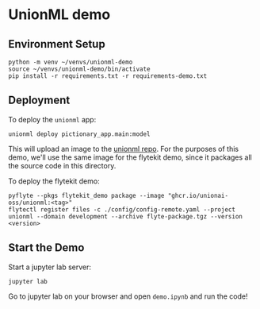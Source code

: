 # UnionML demo

## Environment Setup

```
python -m venv ~/venvs/unionml-demo
source ~/venvs/unionml-demo/bin/activate
pip install -r requirements.txt -r requirements-demo.txt
```

## Deployment

To deploy the `unionml` app:

```
unionml deploy pictionary_app.main:model
```

This will upload an image to the [unionml repo](https://github.com/unionai-oss/unionml/pkgs/container/unionml).
For the purposes of this demo, we'll use the same image for the flytekit demo, since it packages all the
source code in this directory.

To deploy the flytekit demo:

```
pyflyte --pkgs flytekit_demo package --image "ghcr.io/unionai-oss/unionml:<tag>"
flytectl register files -c ./config/config-remote.yaml --project unionml --domain development --archive flyte-package.tgz --version <version>
```

## Start the Demo

Start a jupyter lab server:

```
jupyter lab
```

Go to jupyter lab on your browser and open `demo.ipynb` and run the code!
